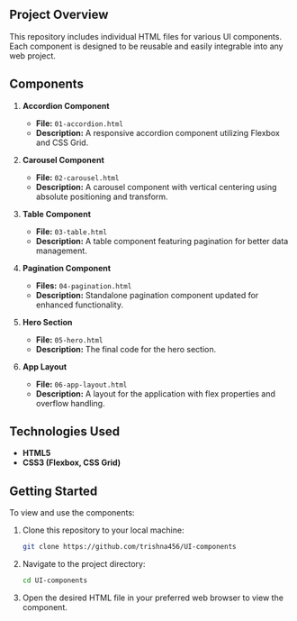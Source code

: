 ## Project Overview

This repository includes individual HTML files for various UI components. Each component is designed to be reusable and easily integrable into any web project.

## Components

1. **Accordion Component**
   - **File:** `01-accordion.html`
   - **Description:** A responsive accordion component utilizing Flexbox and CSS Grid.

2. **Carousel Component**
   - **File:** `02-carousel.html`
   - **Description:** A carousel component with vertical centering using absolute positioning and transform.

3. **Table Component**
   - **File:** `03-table.html`
   - **Description:** A table component featuring pagination for better data management.

4. **Pagination Component**
   - **Files:** `04-pagination.html`
   - **Description:** Standalone pagination component updated for enhanced functionality.

5. **Hero Section**
   - **File:** `05-hero.html`
   - **Description:** The final code for the hero section.

6. **App Layout**
   - **File:** `06-app-layout.html`
   - **Description:** A layout for the application with flex properties and overflow handling.

## Technologies Used

- **HTML5**
- **CSS3 (Flexbox, CSS Grid)**

## Getting Started

To view and use the components:

1. Clone this repository to your local machine:
   ```bash
   git clone https://github.com/trishna456/UI-components
   ```

2. Navigate to the project directory:
   ```bash
   cd UI-components
   ```

3. Open the desired HTML file in your preferred web browser to view the component.
